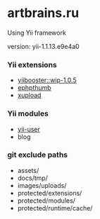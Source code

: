 <h1>artbrains.ru</h1>
<p>Using Yii framework</p>
<p>version: yii-1.1.13.e9e4a0</p>

<h3>Yii extensions</h3>
<ul>
  <li><a href="https://github.com/clevertech/YiiBooster">yiibooster::wip-1.0.5</a></li>
  <li><a href="http://www.yiiframework.com/extension/ephpthumb">ephpthumb</a></li>
  <li><a href="http://www.yiiframework.com/extension/xupload">xupload</a></li>
</ul>

<h3>Yii modules</h3>
<ul>
  <li><a href="http://www.yiiframework.com/extension/yii-user">yii-user</a></li>
  <li>blog</li>
</ul>

<h3>git exclude paths</h3>
<ul>
  <li>assets/</li>
  <li>docs/tmp/</li>
  <li>images/uploads/</li>
  <li>protected/extensions/</li>
  <li>protected/modules/</li>
  <li>protected/runtime/cache/</li>
</ul>